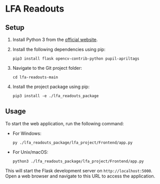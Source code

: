 # LFA Readouts

## Setup

1. Install Python 3 from the [official website](https://www.python.org/downloads/).
2. Install the following dependencies using pip:

   ```
   pip3 install flask opencv-contrib-python pupil-apriltags
   ```

3. Navigate to the Git project folder:

   ```
   cd lfa-readouts-main
   ```

4. Install the project package using pip:

   ```
   pip3 install -e ./lfa_readouts_package
   ```

## Usage

To start the web application, run the following command:

- For Windows:

  ```
  py ./lfa_readouts_package/lfa_project/Frontend/app.py
  ```

- For Unix/macOS:

  ```
  python3 ./lfa_readouts_package/lfa_project/Frontend/app.py
  ```

This will start the Flask development server on `http://localhost:5000`. Open a web browser and navigate to this URL to access the application.
